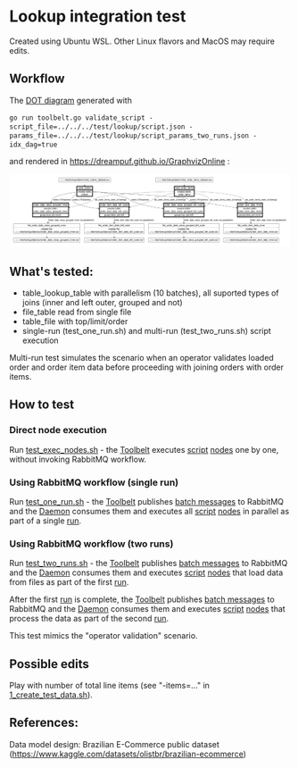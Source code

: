 # Lookup integration test

Created using Ubuntu WSL. Other Linux flavors and MacOS may require edits.

## Workflow

The [DOT diagram](../../doc/glossary.md#dot-diagrams) generated with
```
go run toolbelt.go validate_script -script_file=../../../test/lookup/script.json -params_file=../../../test/lookup/script_params_two_runs.json -idx_dag=true
```
and rendered in https://dreampuf.github.io/GraphvizOnline :

![drawing](../../doc/dot-lookup.svg)

## What's tested:

- table_lookup_table with parallelism (10 batches), all suported types of joins (inner and left outer, grouped and not)
- file_table read from single file
- table_file with top/limit/order
- single-run (test_one_run.sh) and multi-run (test_two_runs.sh) script execution

Multi-run test simulates the scenario when an operator validates loaded order and order item data before proceeding with joining orders with order items.

## How to test

### Direct node execution

Run [test_exec_nodes.sh](test_exec_nodes.sh)  - the [Toolbelt](../../doc/glossary.md#toolbelt) executes [script](script.json) [nodes](../../doc/glossary.md#script-node) one by one, without invoking RabbitMQ workflow.

### Using RabbitMQ workflow (single run)

Run [test_one_run.sh](test_one_run.sh) - the [Toolbelt](../../doc/glossary.md#toolbelt) publishes [batch messages](../../doc/glossary.md#data-batch) to RabbitMQ and the [Daemon](../../doc/glossary.md#daemon) consumes them and executes all [script](script.json) [nodes](../../doc/glossary.md#script-node) in parallel as part of a single [run](../../doc/glossary.md#run).

### Using RabbitMQ workflow (two runs)

Run [test_two_runs.sh](test_two_runs.sh) - the [Toolbelt](../../doc/glossary.md#toolbelt) publishes [batch messages](../../doc/glossary.md#data-batch) to RabbitMQ and the [Daemon](../../doc/glossary.md#daemon) consumes them and executes [script](script.json) [nodes](../../doc/glossary.md#script-node) that load data from files as part of the first [run](../../doc/glossary.md#run).

After the first [run](../../doc/glossary.md#run) is complete, the [Toolbelt](../../doc/glossary.md#toolbelt) publishes [batch messages](../../doc/glossary.md#data-batch) to RabbitMQ and the [Daemon](../../doc/glossary.md#daemon) consumes them and executes [script](script.json) [nodes](../../doc/glossary.md#script-node) that process the data as part of the second [run](../../doc/glossary.md#run).

This test mimics the "operator validation" scenario.

## Possible edits

Play with number of total line items (see "-items=..." in [1_create_test_data.sh](1_create_test_data.sh)).
  
## References:

Data model design: Brazilian E-Commerce public dataset (https://www.kaggle.com/datasets/olistbr/brazilian-ecommerce)